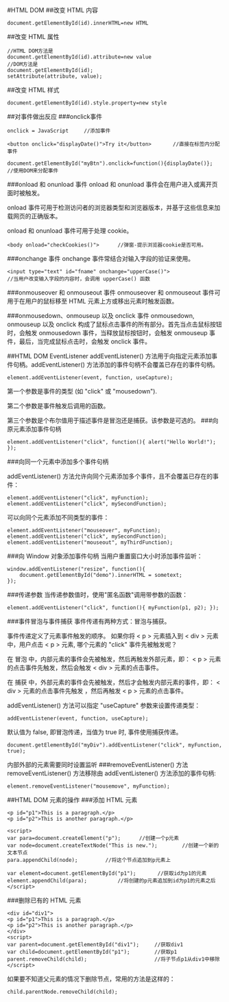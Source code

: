 #HTML DOM
##改变 HTML 内容

```
document.getElementById(id).innerHTML=new HTML
```
##改变 HTML 属性

```
//HTML DOM方法是
document.getElementById(id).attribute=new value
//DOM方法是
document.getElementById(id);
setAttribute(attribute, value);
```
##改变 HTML 样式

```
document.getElementById(id).style.property=new style
```
##对事件做出反应
###onclick事件

```
onclick = JavaScript     //添加事件

<button onclick="displayDate()">Try it</button>       //直接在标签内分配事件

document.getElementById("myBtn").onclick=function(){displayDate()};     //使用DOM来分配事件
```
###onload 和 onunload 事件
onload 和 onunload 事件会在用户进入或离开页面时被触发。

onload 事件可用于检测访问者的浏览器类型和浏览器版本，并基于这些信息来加载网页的正确版本。

onload 和 onunload 事件可用于处理 cookie。

```
<body onload="checkCookies()">      //弹窗-提示浏览器cookie是否可用。
```
###onchange 事件
onchange 事件常结合对输入字段的验证来使用。

```
<input type="text" id="fname" onchange="upperCase()">     
//当用户改变输入字段的内容时，会调用 upperCase() 函数
```
###onmouseover 和 onmouseout 事件
onmouseover 和 onmouseout 事件可用于在用户的鼠标移至 HTML 元素上方或移出元素时触发函数。

###onmousedown、onmouseup 以及 onclick 事件
onmousedown, onmouseup 以及 onclick 构成了鼠标点击事件的所有部分。首先当点击鼠标按钮时，会触发 onmousedown 事件，当释放鼠标按钮时，会触发 onmouseup 事件，最后，当完成鼠标点击时，会触发 onclick 事件。

##HTML DOM EventListener
addEventListener() 方法用于向指定元素添加事件句柄。addEventListener() 方法添加的事件句柄不会覆盖已存在的事件句柄。

```
element.addEventListener(event, function, useCapture);
```
第一个参数是事件的类型 (如 "click" 或 "mousedown").

第二个参数是事件触发后调用的函数。

第三个参数是个布尔值用于描述事件是冒泡还是捕获。该参数是可选的。
###向原元素添加事件句柄

```
element.addEventListener("click", function(){ alert("Hello World!"); });
```
###向同一个元素中添加多个事件句柄

addEventListener() 方法允许向同个元素添加多个事件，且不会覆盖已存在的事件：
```
element.addEventListener("click", myFunction);
element.addEventListener("click", mySecondFunction);
```
可以向同个元素添加不同类型的事件：

```
element.addEventListener("mouseover", myFunction);
element.addEventListener("click", mySecondFunction);
element.addEventListener("mouseout", myThirdFunction);
```
###向 Window 对象添加事件句柄
当用户重置窗口大小时添加事件监听：

```
window.addEventListener("resize", function(){
    document.getElementById("demo").innerHTML = sometext;
});
```
###传递参数
当传递参数值时，使用"匿名函数"调用带参数的函数：

```
element.addEventListener("click", function(){ myFunction(p1, p2); });
```
###事件冒泡与事件捕获
事件传递有两种方式：冒泡与捕获。

事件传递定义了元素事件触发的顺序。 如果你将 < p > 元素插入到 < div > 元素中，用户点击 < p > 元素, 哪个元素的 "click" 事件先被触发呢？

在 冒泡 中，内部元素的事件会先被触发，然后再触发外部元素，即： < p > 元素的点击事件先触发，然后会触发 < div > 元素的点击事件。

在 捕获 中，外部元素的事件会先被触发，然后才会触发内部元素的事件，即： < div > 元素的点击事件先触发 ，然后再触发 < p > 元素的点击事件。

addEventListener() 方法可以指定 "useCapture" 参数来设置传递类型：

```
addEventListener(event, function, useCapture);
```
默认值为 false, 即冒泡传递，当值为 true 时, 事件使用捕获传递。

```
document.getElementById("myDiv").addEventListener("click", myFunction, true);
```
内部外部的元素需要同时设置监听
###removeEventListener() 方法
removeEventListener() 方法移除由 addEventListener() 方法添加的事件句柄:

```
element.removeEventListener("mousemove", myFunction);
```
##HTML DOM 元素的操作
###添加 HTML 元素

```
<p id="p1">This is a paragraph.</p>
<p id="p2">This is another paragraph.</p>

<script>
var para=document.createElement("p");      //创建一个p元素
var node=document.createTextNode("This is new.");        //创建一个新的文本节点
para.appendChild(node);         //将这个节点追加到p元素上

var element=document.getElementById("p1");       //获取id为p1的元素
element.appendChild(para);          //将创建的p元素追加到id为p1的元素之后
</script>
```
###删除已有的 HTML 元素

```
<div id="div1">
<p id="p1">This is a paragraph.</p>
<p id="p2">This is another paragraph.</p>
</div>
<script>
var parent=document.getElementById("div1");     //获取div1
var child=document.getElementById("p1");        //获取p1
parent.removeChild(child);                      //将子节点p1从div1中移除
</script>
```
如果要不知道父元素的情况下删除节点，常用的方法是这样的：

```
child.parentNode.removeChild(child);
```
